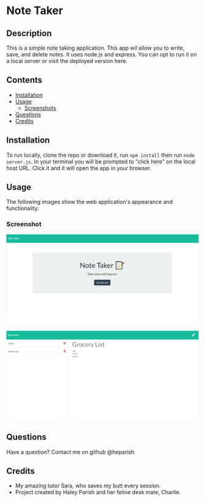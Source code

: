 # Note Taker

## Description 

This is a simple note taking application. This app wil allow you to write, save, and delete notes. It uses node.js and express. You can opt to run it on a local server or visit the deployed version here.

## Contents
* [Installation](#Installation)
* [Usage](#Usage)
   * [Screenshots](#Screenshots)
* [Questions](#Questions)
* [Credits](#Credits)

## Installation

To run locally, clone the repo or download it, run `npm install` then run `node server.js`. In your terminal you will be prompted to "click here" on the local host URL. Click it and it will open the app in your browser.

## Usage

The following images show the web application's appearance and functionality: 

### Screenshot

![Landing page picture.](./Assets/landing-page.png)

![Demo Picture.](./Assets/demo-pic.png)

## Questions

Have a question? Contact me on github @heparish 

## Credits

* My amazing tutor Sara, who saves my butt every session. 
* Project created by Haley Parish and her feline desk mate, Charlie.